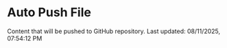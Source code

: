 # Auto Push File

Content that will be pushed to GitHub repository.
Last updated: 08/11/2025, 07:54:12 PM